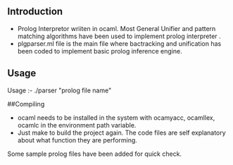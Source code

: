 ## Introduction

* Prolog Interpretor wriiten in ocaml. Most General Unifier and pattern matching algorithms have been used to implement prolog interpreter .
* plgparser.ml file is the main file where bactracking and unification has been coded to implement basic prolog inference engine.

## Usage
Usage :-  ./parser "prolog file name"

##Compiling
- ocaml needs to be installed in the system with ocamyacc, ocamllex, ocamlc in the environment path variable. 
- Just make to build the project again. The code files are self explanatory about what function they are performing.

Some sample prolog files have been added for quick check.


